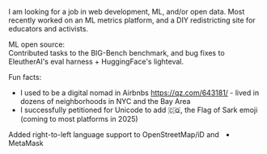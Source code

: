 I am looking for a job in web development, ML, and/or open data.
 Most recently worked on an ML metrics platform, and a DIY redistricting site for educators and activists.

ML open source:<br/>
Contributed tasks to the BIG-Bench benchmark, and bug fixes to EleutherAI's eval harness + HuggingFace's lighteval.

Fun facts:
 - I used to be a digital nomad in Airbnbs https://qz.com/643181/ - lived in dozens of neighborhoods in NYC and the Bay Area
 - I successfully petitioned for Unicode to add 🇨🇶, the Flag of Sark emoji (coming to most platforms in 2025)
<li dir="rtl">Added right-to-left language support to OpenStreetMap/iD and MetaMask
</li>
